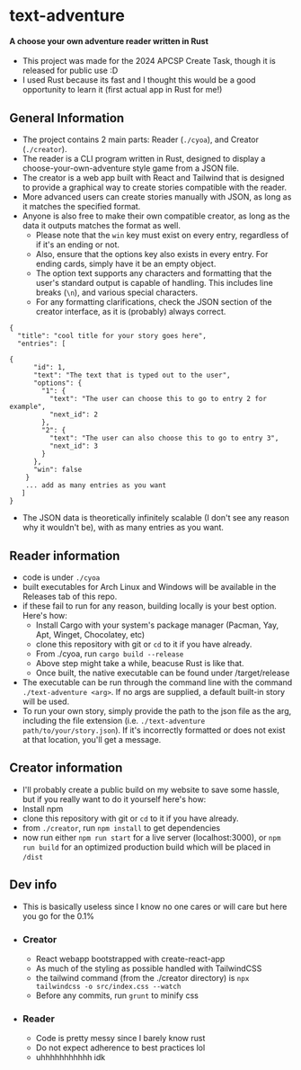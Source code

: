 # text-adventure
#### A choose your own adventure reader written in Rust
+ This project was made for the 2024 APCSP Create Task, though it is released for public use :D
+ I used Rust because its fast and I thought this would be a good opportunity to learn it (first actual app in Rust for me!)
## General Information
+ The project contains 2 main parts: Reader (`./cyoa`), and Creator (`./creator`).
+ The reader is a CLI program written in Rust, designed to display a choose-your-own-adventure style game from a JSON file.
+ The creator is a web app built with React and Tailwind that is designed to provide a graphical way to create stories compatible with the reader.
+ More advanced users can create stories manually with JSON, as long as it matches the specified format.
+ Anyone is also free to make their own compatible creator, as long as the data it outputs matches the format as well.
  + Please note that the `win` key must exist on every entry, regardless of if it's an ending or not. 
  + Also, ensure that the options key also exists in every entry. For ending cards, simply have it be an empty object.
  + The option text supports any characters and formatting that the user's standard output is capable of handling. This includes line breaks (`\n`), and various special characters.
  + For any formatting clarifications, check the JSON section of the creator interface, as it is (probably) always correct.


```
{
  "title": "cool title for your story goes here",
  "entries": [

{
      "id": 1,
      "text": "The text that is typed out to the user",
      "options": {
        "1": {
          "text": "The user can choose this to go to entry 2 for example",
          "next_id": 2
        },
        "2": {
          "text": "The user can also choose this to go to entry 3",
          "next_id": 3
        }
      },
      "win": false
    }
    ... add as many entries as you want
   ]
}
```
+ The JSON data is theoretically infinitely scalable (I don't see any reason why it wouldn't be), with as many entries as you want.

## Reader information
+ code is under `./cyoa`
+ built executables for Arch Linux and Windows will be available in the Releases tab of this repo.
+ if these fail to run for any reason, building locally is your best option. Here's how:
	+ Install Cargo with your system's package manager (Pacman, Yay, Apt, Winget, Chocolatey, etc)
	+ clone this repository with git or `cd` to it if you have already.
	+ From ./cyoa, run `cargo build --release`
	+ Above step might take a while, beacuse Rust is like that.
	+ Once built, the native executable can be found under /target/release
+ The executable can be run through the command line with the command `./text-adventure <arg>`. If no args are supplied, a default built-in story will be used. 
+ To run your own story, simply provide the path to the json file as the arg, including the file extension (i.e. `./text-adventure path/to/your/story.json`). If it's incorrectly formatted or does not exist at that location, you'll get a message.

## Creator information 
+ I'll probably create a public build on my website to save some hassle, but if you really want to do it yourself here's how:
+ Install npm
+ clone this repository with git or `cd` to it if you have already.
+ from `./creator`, run `npm install` to get dependencies
+ now run either `npm run start` for a live server (localhost:3000), or `npm run build` for an optimized production build which will be placed in `/dist`


## Dev info
+ This is basically useless since I know no one cares or will care but here you go for the 0.1%
+ ### Creator
  + React webapp bootstrapped with create-react-app
  + As much of the styling as possible handled with TailwindCSS
  + the tailwind command (from the ./creator directory) is `npx tailwindcss -o src/index.css --watch`
  + Before any commits, run `grunt` to minify css
+ ### Reader
  + Code is pretty messy since I barely know rust
  + Do not expect adherence to best practices lol
  + uhhhhhhhhhhh idk
